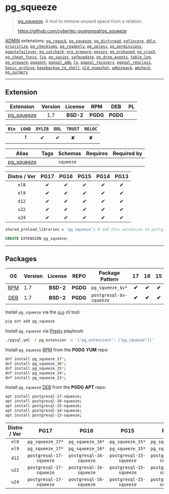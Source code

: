 # pg_squeeze


> [pg_squeeze](https://github.com/cybertec-postgresql/pg_squeeze): A tool to remove unused space from a relation.
>
> https://github.com/cybertec-postgresql/pg_squeeze





[ADMIN](/admin) extensions: [`pg_repack`](/pg_repack), [`pg_squeeze`](/pg_squeeze), [`pg_dirtyread`](/pg_dirtyread), [`pgfincore`](/pgfincore), [`ddlx`](/ddlx), [`prioritize`](/prioritize), [`pg_checksums`](/pg_checksums), [`pg_readonly`](/pg_readonly), [`pg_upless`](/pg_upless), [`pg_permissions`](/pg_permissions), [`pgautofailover`](/pgautofailover), [`pg_catcheck`](/pg_catcheck), [`pre_prepare`](/pre_prepare), [`pgcozy`](/pgcozy), [`pg_orphaned`](/pg_orphaned), [`pg_crash`](/pg_crash), [`pg_cheat_funcs`](/pg_cheat_funcs), [`fio`](/fio), [`pg_savior`](/pg_savior), [`safeupdate`](/safeupdate), [`pg_drop_events`](/pg_drop_events), [`table_log`](/table_log), [`pg_prewarm`](/pg_prewarm), [`pgagent`](/pgagent), [`pgpool_adm`](/pgpool_adm), [`lo`](/lo), [`pgpool_recovery`](/pgpool_recovery), [`pgpool_regclass`](/pgpool_regclass), [`basic_archive`](/basic_archive), [`basebackup_to_shell`](/basebackup_to_shell), [`old_snapshot`](/old_snapshot), [`adminpack`](/adminpack), [`amcheck`](/amcheck), [`pg_surgery`](/pg_surgery)


-------
## Extension


| Extension | Version | License | RPM | DEB | PL |
|-----------|:-------:|:-------:|:---:|:---:|:--:|
| [pg_squeeze](https://github.com/cybertec-postgresql/pg_squeeze) | 1.7 | **<span class="tcblue">BSD-2</span>** | **<span class="tccyan">PGDG</span>** | **<span class="tccyan">PGDG</span>** |  |



| `Bin` | `LOAD` | `DYLIB` | `DDL` | `TRUST` | `RELOC` |
|:-----:|:------:|:-------:|:-----:|:-------:|:-------:|
|  | <span class="tcred">❗</span> | <span class="tcblue">✔</span> | <span class="tcblue">✔</span> | <span class="tcwarn">✘</span> | <span class="tcwarn">✘</span> |



| Alias | Tags | Schemas | Requires | Required by |
|-------|------|---------|----------|-------------|
| [pg_squeeze](/pg_squeeze) |  | `squeeze` |  |  |



| Distro / Ver | PG17 | PG16 | PG15 | PG14 | PG13 |
|:------------:|:----:|:----:|:----:|:----:|:----:|
| `el8` | <span class="tcblue">✔</span> | <span class="tcblue">✔</span> | <span class="tcblue">✔</span> | <span class="tcblue">✔</span> | <span class="tcblue">✔</span> |
| `el9` | <span class="tcblue">✔</span> | <span class="tcblue">✔</span> | <span class="tcblue">✔</span> | <span class="tcblue">✔</span> | <span class="tcblue">✔</span> |
| `d12` | <span class="tcblue">✔</span> | <span class="tcblue">✔</span> | <span class="tcblue">✔</span> | <span class="tcblue">✔</span> | <span class="tcblue">✔</span> |
| `u22` | <span class="tcblue">✔</span> | <span class="tcblue">✔</span> | <span class="tcblue">✔</span> | <span class="tcblue">✔</span> | <span class="tcblue">✔</span> |
| `u24` | <span class="tcblue">✔</span> | <span class="tcblue">✔</span> | <span class="tcblue">✔</span> | <span class="tcblue">✔</span> | <span class="tcblue">✔</span> |



```bash
shared_preload_libraries = 'pg_squeeze'; # add this extension to postgresql.conf
```



```sql
CREATE EXTENSION pg_squeeze;
```

-----------


## Packages


| OS | Version | License | REPO | Package Pattern | 17 | 16 | 15 | 14 | 13 | Dependency |
|:--:|---------|:-------:|:----:|-----------------|:--:|:--:|:--:|:--:|:--:|------------|
| [RPM](/rpm) | 1.7 | **<span class="tcblue">BSD-2</span>** | **<span class="tccyan">PGDG</span>** | `pg_squeeze_$v*` | **<span class="tccyan">✔</span>** | **<span class="tccyan">✔</span>** | **<span class="tccyan">✔</span>** | **<span class="tccyan">✔</span>** | **<span class="tccyan">✔</span>** |  |
| [DEB](/deb) | 1.7 | **<span class="tcblue">BSD-2</span>** | **<span class="tccyan">PGDG</span>** | `postgresql-$v-squeeze` | **<span class="tccyan">✔</span>** | **<span class="tccyan">✔</span>** | **<span class="tccyan">✔</span>** | **<span class="tccyan">✔</span>** | **<span class="tccyan">✔</span>** |  |



Install `pg_squeeze` via the [`pig`](https://github.com/pgsty/pig) cli tool:

```bash
pig ext add pg_squeeze
```


Install `pg_squeeze` via [Pigsty](https://pigsty.io/docs/pgext/usage/install/) playbook:

```bash
./pgsql.yml -t pg_extension -e '{"pg_extensions": ["pg_squeeze"]}'
```


Install `pg_squeeze` [RPM](/rpm) from the **<span class="tccyan">PGDG</span>** **YUM** repo:

```bash
dnf install pg_squeeze_17*;
dnf install pg_squeeze_16*;
dnf install pg_squeeze_15*;
dnf install pg_squeeze_14*;
dnf install pg_squeeze_13*;
```


Install `pg_squeeze` [DEB](/deb) from the **<span class="tccyan">PGDG</span>** **APT** repo:

```bash
apt install postgresql-17-squeeze;
apt install postgresql-16-squeeze;
apt install postgresql-15-squeeze;
apt install postgresql-14-squeeze;
apt install postgresql-13-squeeze;
```




| Distro / Ver | PG17 | PG16 | PG15 | PG14 | PG13 |
|:------------:|:----:|:----:|:----:|:----:|:----:|
| `el8` | `pg_squeeze_17*` | `pg_squeeze_16*` | `pg_squeeze_15*` | `pg_squeeze_14*` | `pg_squeeze_13*` |
| `el9` | `pg_squeeze_17*` | `pg_squeeze_16*` | `pg_squeeze_15*` | `pg_squeeze_14*` | `pg_squeeze_13*` |
| `d12` | `postgresql-17-squeeze` | `postgresql-16-squeeze` | `postgresql-15-squeeze` | `postgresql-14-squeeze` | `postgresql-13-squeeze` |
| `u22` | `postgresql-17-squeeze` | `postgresql-16-squeeze` | `postgresql-15-squeeze` | `postgresql-14-squeeze` | `postgresql-13-squeeze` |
| `u24` | `postgresql-17-squeeze` | `postgresql-16-squeeze` | `postgresql-15-squeeze` | `postgresql-14-squeeze` | `postgresql-13-squeeze` |





